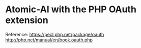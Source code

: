 # Atomic-AI with the PHP OAuth extension

Reference:
https://pecl.php.net/package/oauth
http://php.net/manual/en/book.oauth.php


